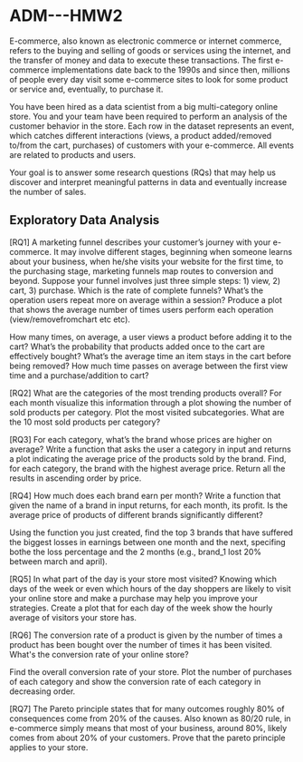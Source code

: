 # ADM---HMW2

E-commerce, also known as electronic commerce or internet commerce, refers to the buying and selling of goods or services using the internet, and the transfer of money and data to execute these transactions. The first e-commerce implementations date back to the 1990s and since then, millions of people every day visit some e-commerce sites to look for some product or service and, eventually, to purchase it.

You have been hired as a data scientist from a big multi-category online store. You and your team have been required to perform an analysis of the customer behavior in the store. Each row in the dataset represents an event, which catches different interactions (views, a product added/removed to/from the cart, purchases) of customers with your e-commerce. All events are related to products and users.

Your goal is to answer some research questions (RQs) that may help us discover and interpret meaningful patterns in data and eventually increase the number of sales.

## Exploratory Data Analysis
[RQ1] A marketing funnel describes your customer’s journey with your e-commerce. It may involve different stages, beginning when someone learns about your business, when he/she visits your website for the first time, to the purchasing stage, marketing funnels map routes to conversion and beyond. Suppose your funnel involves just three simple steps: 1) view, 2) cart, 3) purchase. Which is the rate of complete funnels?
What’s the operation users repeat more on average within a session? Produce a plot that shows the average number of times users perform each operation (view/removefromchart etc etc).

How many times, on average, a user views a product before adding it to the cart?
What’s the probability that products added once to the cart are effectively bought?
What’s the average time an item stays in the cart before being removed?
How much time passes on average between the first view time and a purchase/addition to cart?

[RQ2] What are the categories of the most trending products overall? For each month visualize this information through a plot showing the number of sold products per category.
Plot the most visited subcategories.
What are the 10 most sold products per category?

[RQ3] For each category, what’s the brand whose prices are higher on average?
Write a function that asks the user a category in input and returns a plot indicating the average price of the products sold by the brand.
Find, for each category, the brand with the highest average price. Return all the results in ascending order by price.

[RQ4] How much does each brand earn per month? Write a function that given the name of a brand in input returns, for each month, its profit. Is the average price of products of different brands significantly different?

Using the function you just created, find the top 3 brands that have suffered the biggest losses in earnings between one month and the next, specifing bothe the loss percentage and the 2 months (e.g., brand_1 lost 20% between march and april).

[RQ5] In what part of the day is your store most visited? Knowing which days of the week or even which hours of the day shoppers are likely to visit your online store and make a purchase may help you improve your strategies. Create a plot that for each day of the week show the hourly average of visitors your store has.

[RQ6] The conversion rate of a product is given by the number of times a product has been bought over the number of times it has been visited. What's the conversion rate of your online store?

Find the overall conversion rate of your store.
Plot the number of purchases of each category and show the conversion rate of each category in decreasing order.

[RQ7] The Pareto principle states that for many outcomes roughly 80% of consequences come from 20% of the causes. Also known as 80/20 rule, in e-commerce simply means that most of your business, around 80%, likely comes from about 20% of your customers.
Prove that the pareto principle applies to your store.
